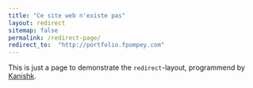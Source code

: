```yaml
---
title: "Ce site web n'existe pas"
layout: redirect
sitemap: false
permalink: /redirect-page/
redirect_to:  "http://portfolio.fpompey.com"
---
```

This is just a page to demonstrate the `redirect`-layout, programmend by [Kanishk](http://codingtips.kanishkkunal.in/about/).
